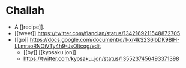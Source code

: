 # Challah

- A [[recipe]].
- [[tweet]] https://twitter.com/flancian/status/1342169211548872705
- [[go]] https://docs.google.com/document/d/1-xr4kS2S6lbDK9BlH-LLmraoRNOiVTy4h9-JsQltcqg/edit
  - [[by]] [[kyosaku jon]]
  - https://twitter.com/kyosaku_jon/status/1355237456493371398



